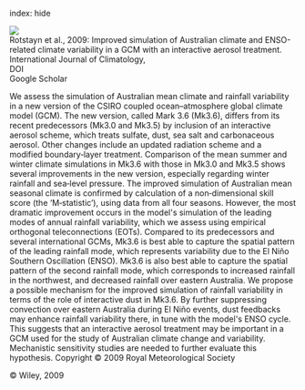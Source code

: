 index: hide

<div class="Citation">
    <div class="Citation-thumb CitationThumb-linked"  data-href="https://doi.org/10.1002/joc.1952">
      <img src="https://static.claimspace.cloud/climate-study-static/refs/thumbs/14/Rotstayn_et_al_2009-thumb.png" />
    </div>

  <div class="Citation-body">
    <div class="Citation-text">Rotstayn et al., 2009: Improved simulation of Australian climate and ENSO-related climate variability in a GCM with an interactive aerosol treatment. <span class="Article-journal">International Journal of Climatology, </span><span class="Article-volume"></span></div>
    <div class="Citation-links">
      <div class="CitationLink" data-href="https://doi.org/10.1002/joc.1952">
        <div class="CitationLink-icon CitationLink-Doi"></div>
        <div class="CitationLink-text">DOI</div>
      </div>
      <div class="CitationLink" data-href="https://scholar.google.com/scholar?q=10.1002/joc.1952">
        <div class="CitationLink-icon CitationLink-Scholar"></div>
        <div class="CitationLink-text">Google Scholar</div>
      </div>
    </div>
  </div>
</div>

We assess the simulation of Australian mean climate and rainfall variability in a new version of the CSIRO coupled ocean–atmosphere global climate model (GCM). The new version, called Mark 3.6 (Mk3.6), differs from its recent predecessors (Mk3.0 and Mk3.5) by inclusion of an interactive aerosol scheme, which treats sulfate, dust, sea salt and carbonaceous aerosol. Other changes include an updated radiation scheme and a modified boundary‐layer treatment. Comparison of the mean summer and winter climate simulations in Mk3.6 with those in Mk3.0 and Mk3.5 shows several improvements in the new version, especially regarding winter rainfall and sea‐level pressure. The improved simulation of Australian mean seasonal climate is confirmed by calculation of a non‐dimensional skill score (the ‘M‐statistic’), using data from all four seasons. However, the most dramatic improvement occurs in the model's simulation of the leading modes of annual rainfall variability, which we assess using empirical orthogonal teleconnections (EOTs). Compared to its predecessors and several international GCMs, Mk3.6 is best able to capture the spatial pattern of the leading rainfall mode, which represents variability due to the El Niño Southern Oscillation (ENSO). Mk3.6 is also best able to capture the spatial pattern of the second rainfall mode, which corresponds to increased rainfall in the northwest, and decreased rainfall over eastern Australia. We propose a possible mechanism for the improved simulation of rainfall variability in terms of the role of interactive dust in Mk3.6. By further suppressing convection over eastern Australia during El Niño events, dust feedbacks may enhance rainfall variability there, in tune with the model's ENSO cycle. This suggests that an interactive aerosol treatment may be important in a GCM used for the study of Australian climate change and variability. Mechanistic sensitivity studies are needed to further evaluate this hypothesis. Copyright © 2009 Royal Meteorological Society

<div class="Citation-copy">
&copy; Wiley, 2009
</div>